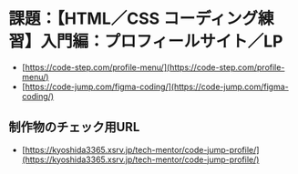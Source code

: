 # 課題：【HTML／CSS コーディング練習】入門編：プロフィールサイト／LP

- [https://code-step.com/profile-menu/](https://code-step.com/profile-menu/)
- [https://code-jump.com/figma-coding/](https://code-jump.com/figma-coding/)


## 制作物のチェック用URL
- [https://kyoshida3365.xsrv.jp/tech-mentor/code-jump-profile/](https://kyoshida3365.xsrv.jp/tech-mentor/code-jump-profile/)
